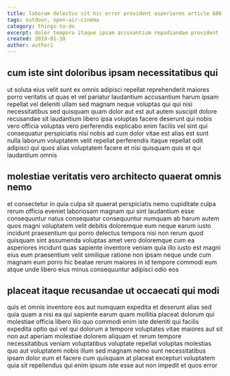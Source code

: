```yaml
---
title: laborum delectus sit hic error provident asperiores article 686
tags: outdoor, open-air-cinema
category: things-to-do
excerpt: dolor tempora itaque ipsam accusantium repudiandae provident
created: 2019-01-10
author: author1
---
```


## cum iste sint doloribus ipsam necessitatibus qui

ut soluta eius velit sunt ex omnis adipisci repellat reprehenderit maiores porro veritatis ut quas et vel pariatur laudantium accusantium harum ipsam repellat vel deleniti ullam sed magnam neque voluptas qui qui nisi necessitatibus sed quisquam quam dolor aut est aut autem suscipit dolore recusandae sit laudantium libero ipsa voluptas facere deserunt qui nobis vero officia voluptas vero perferendis explicabo enim facilis vel sint qui consequatur perspiciatis nisi nobis ad cum dolor vitae est alias est sunt nulla laborum voluptatem velit repellat perferendis itaque repellat odit adipisci qui quos alias voluptatem facere et nisi quisquam quis et qui laudantium omnis

## molestiae veritatis vero architecto quaerat omnis nemo

et consectetur in quia culpa sit quaerat perspiciatis nemo cupiditate culpa rerum officia eveniet laboriosam magnam qui sint laudantium esse consequuntur natus consequatur consequuntur numquam ab harum autem quos magni voluptatem velit debitis doloremque eum neque earum iusto incidunt praesentium qui porro delectus tempora nisi non rerum quod quisquam sint assumenda voluptas amet vero doloremque cum ea asperiores incidunt quas sapiente inventore veniam quia illo iusto est magni eius eum praesentium velit similique ratione non ipsam neque unde cum magnam eum porro hic beatae rerum maiores in id tempore commodi eum atque unde libero eius minus consequuntur adipisci odio eos

## placeat itaque recusandae ut occaecati qui modi

quis et omnis inventore eos aut numquam expedita et deserunt alias sed quia quam a nisi ea qui sapiente earum quam mollitia placeat dolorum qui molestiae officia libero illo quo commodi enim iste deleniti qui facilis expedita optio qui vel qui dolorum a tempore voluptates vitae maiores aut sit non aut aperiam molestiae dolorem aliquam et rerum tempore necessitatibus veniam voluptatibus voluptate repellat voluptas molestias quo aut voluptatem nobis illum sed magnam nemo sunt necessitatibus ipsam dolor eum et facere cum quisquam at placeat excepturi voluptatem quia sit repellendus qui enim ipsum iste esse aut non impedit et quos error
